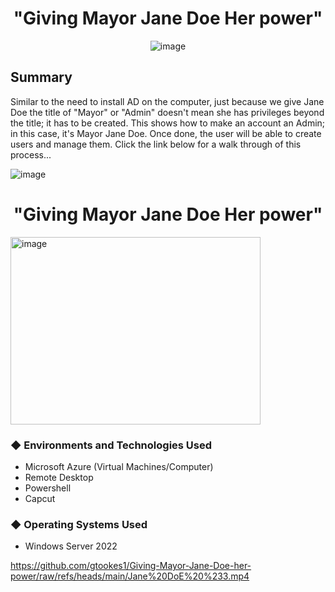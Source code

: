 
 <h1 align="center">"Giving Mayor Jane Doe Her power"</h1> 

<p align="center">
  <img src="https://github.com/user-attachments/assets/f6d55893-cd4d-4096-b8d0-510e1b83210e" alt="image">
</p>

<h2>Summary</h2
____________________________________________________________________  
  
Similar to the need to install AD on the computer, just because we give Jane Doe the title of "Mayor" or "Admin" doesn't mean she has privileges beyond the title; it has to be created. This shows how to make an account an Admin; in this case, it's Mayor Jane Doe. Once done, the user will be able to create users and manage them. Click the link below for a walk through of this process...  


![image](https://github.com/user-attachments/assets/7b58dcd1-6625-497c-9ced-f39059119cd0)
<h1 align="center">"Giving Mayor Jane Doe Her power"</h1>

<p align="left">
  <img src="https://github.com/user-attachments/assets/f6d55893-cd4d-4096-b8d0-510e1b83210e" alt="image" width="400" height="300">
</p>




<h3>&#9670; Environments and Technologies Used</h3> 

 - Microsoft Azure (Virtual Machines/Computer)
 - Remote Desktop
 - Powershell
 - Capcut 

<h3>&#9670; Operating Systems Used</h3>



 - Windows Server 2022



https://github.com/gtookes1/Giving-Mayor-Jane-Doe-her-power/raw/refs/heads/main/Jane%20DoE%20%233.mp4
